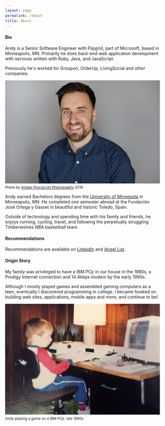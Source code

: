 ```yaml
---
layout: page
permalink: /about
title: About
---
```


#### Bio

Andy is a Senior Software Engineer with Flipgrid, part of Microsoft, based in Minneapolis, MN. Primarily he does back-end web application development with services written with Ruby, Java, and JavaScript.

Previously he's worked for Groupon, OrderUp, LivingSocial and other companies.

![Andy Atkinson Headshot](/assets/images/pages/andy-headshot-big-wide.jpg#wide)
<small>Photo by [Amber Procaccini Photography](http://www.aprocacciniphoto.com/) 2019</small>

Andy earned Bachelors degrees from the [University of Minnesota](http://umn.edu) in Minneapolis, MN. He completed one semester abroad at the Fundación José Ortega y Gasset in beautiful and historic Toledo, Spain.

Outside of technology and spending time with his family and friends, he enjoys running, cycling, travel, and following the perpetually struggling Timberwolves NBA basketball team.

#### Recommendations

Recommendations are available on [LinkedIn](http://linkedin.com/in/andyatkinson/) and [Angel List](https://angel.co/andyatkinson-gmail-com).

#### Origin Story

My family was privileged to have a IBM PCjr in our house in the 1980s, a Prodigy Internet connection and 14.4kbps modem by the early 1990s.

Although I mostly played games and assembled gaming computers as a teen, eventually I discovered programming in college. I became hooked on building web sites, applications, mobile apps and more, and continue to be!

![Andy Atkinson PCjr](/assets/images/origin-story-pcjr.jpg)
<small>Andy playing a game on a IBM PCjr, late 1980s</small>
